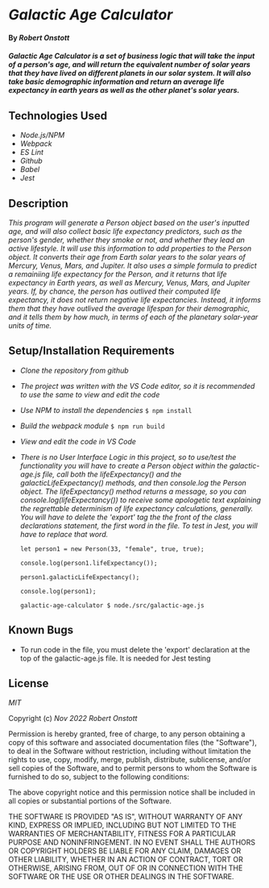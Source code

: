 # _Galactic Age Calculator_

#### By _**Robert Onstott**_

#### _Galactic Age Calculator is a set of business logic that will take the input of a person's age, and will return the equivalent number of solar years that they have lived on different planets in our solar system. It will also take basic demographic information and return an average life expectancy in earth years as well as the other planet's solar years._

## Technologies Used

* _Node.js/NPM_
* _Webpack_
* _ES Lint_
* _Github_
* _Babel_
* _Jest_

## Description

_This program will generate a Person object based on the user's inputted age, and will also collect basic life expectancy predictors, such as the person's gender, whether they smoke or not, and whether they lead an active lifestyle. It will use this information to add properties to the Person object. It converts their age from Earth solar years to the solar years of Mercury, Venus, Mars, and Jupiter. It also uses a simple formula to predict a remainiing life expectancy for the Person, and it returns that life expectancy in Earth years, as well as Mercury, Venus, Mars, and Jupiter years. If, by chance, the person has outlived their computed life expectancy, it does not return negative life expectancies. Instead, it informs them that they have outlived the average lifespan for their demographic, and it tells them by how much, in terms of each of the planetary solar-year units of time._

## Setup/Installation Requirements

* _Clone the repository from github_
* _The project was written with the VS Code editor, so it is recommended to use the same to view and edit the code_
* _Use NPM to install the dependencies_
  `$ npm install`
* _Build the webpack module_
  `$ npm run build`
* _View and edit the code in VS Code_
* _There is no User Interface Logic in this project, so to use/test the functionality you will have to create a Person object within the galactic-age.js file, call both the lifeExpectancy() and the galacticLifeExpectancy() methods, and then console.log the Person object. The lifeExpectancy() method returns a message, so you can console.log(lifeExpectancy()) to receive some apologetic text explaining the regrettable determinism of life expectancy calculations, generally. You will have to delete the 'export' tag the the front of the class declarations statement, the first word in the file. To test in Jest, you will have to replace that word._
  
  `let person1 = new Person(33, "female", true, true);`

    `console.log(person1.lifeExpectancy());`

    `person1.galacticLifeExpectancy();`
    
    `console.log(person1);`

    `galactic-age-calculator $ node./src/galactic-age.js`

## Known Bugs

* To run code in the file, you must delete the 'export' declaration at the top of the galactic-age.js file. It is needed for Jest testing

## License

_MIT_

Copyright (c) _Nov 2022_ _Robert Onstott_

Permission is hereby granted, free of charge, to any person obtaining a copy of this software and associated documentation files (the "Software"), to deal in the Software without restriction, including without limitation the rights to use, copy, modify, merge, publish, distribute, sublicense, and/or sell copies of the Software, and to permit persons to whom the Software is furnished to do so, subject to the following conditions:

The above copyright notice and this permission notice shall be included in all copies or substantial portions of the Software.

THE SOFTWARE IS PROVIDED "AS IS", WITHOUT WARRANTY OF ANY KIND, EXPRESS OR IMPLIED, INCLUDING BUT NOT LIMITED TO THE WARRANTIES OF MERCHANTABILITY, FITNESS FOR A PARTICULAR PURPOSE AND NONINFRINGEMENT. IN NO EVENT SHALL THE AUTHORS OR COPYRIGHT HOLDERS BE LIABLE FOR ANY CLAIM, DAMAGES OR OTHER LIABILITY, WHETHER IN AN ACTION OF CONTRACT, TORT OR OTHERWISE, ARISING FROM, OUT OF OR IN CONNECTION WITH THE SOFTWARE OR THE USE OR OTHER DEALINGS IN THE SOFTWARE.